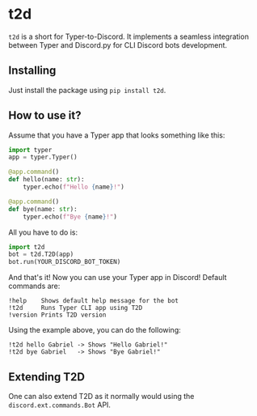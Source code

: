 # t2d

`t2d` is a short for Typer-to-Discord. It implements a seamless integration between Typer and Discord.py for CLI Discord bots development.

## Installing

Just install the package using `pip install t2d`.

## How to use it?

Assume that you have a Typer app that looks something like this:

```py
import typer
app = typer.Typer()

@app.command()
def hello(name: str):
    typer.echo(f"Hello {name}!")

@app.command()
def bye(name: str):
    typer.echo(f"Bye {name}!")
```

All you have to do is:

```py
import t2d
bot = t2d.T2D(app)
bot.run(YOUR_DISCORD_BOT_TOKEN)
```

And that's it! Now you can use your Typer app in Discord! Default commands are:

```
!help    Shows default help message for the bot
!t2d     Runs Typer CLI app using T2D
!version Prints T2D version
```

Using the example above, you can do the following:

```
!t2d hello Gabriel -> Shows "Hello Gabriel!"
!t2d bye Gabriel   -> Shows "Bye Gabriel!"
```

## Extending T2D

One can also extend T2D as it normally would using the `discord.ext.commands.Bot` API.
